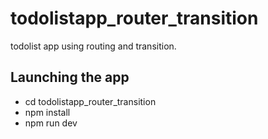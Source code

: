 # todolistapp_router_transition
todolist app using routing and transition.

## Launching the app
* cd todolistapp_router_transition
* npm install
* npm run dev

